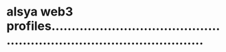 # alsya web3 profiles...........................................................................................
